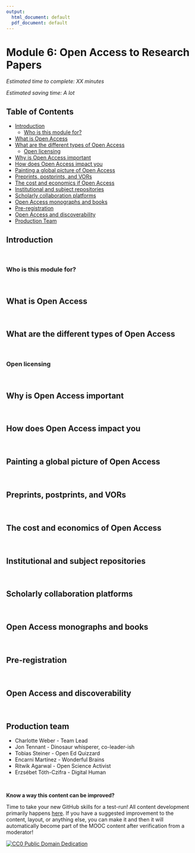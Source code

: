 ```yaml
---
output:
  html_document: default
  pdf_document: default
---
```

# Module 6: Open Access to Research Papers 

*Estimated time to complete: XX minutes*

*Estimated saving time: A lot*

## Table of Contents

- [Introduction](#introduction)
  - [Who is this module for?](#who_for)
- [What is Open Access](#open_access)
- [What are the different types of Open Access](#types)
  - [Open licensing](#licensing)
- [Why is Open Access important](#important)
- [How does Open Access impact you](#impact)
- [Painting a global picture of Open Access](#global)
- [Preprints, postprints, and VORs](#preprints)
- [The cost and economics if Open Access](#economics)
- [Institutional and subject repositories](#repositories)
- [Scholarly collaboration platforms](#platforms)
- [Open Access monographs and books](#monographs)
- [Pre-registration](#preregistration)
- [Open Access and discoverability](#discoverability)
- [Production Team](#team)

## Introduction <a name="introduction"></a>


<br/>

### Who is this module for? <a name="who_for"></a>

<br/>

## What is Open Access <a name="open_access"></a>

<br/>

## What are the different types of Open Access <a name="types"></a>

<br/>

### Open licensing <a name="licensing"></a>

<br/>

## Why is Open Access important <a name="important"></a>

<br/>

## How does Open Access impact you <a name="impact"></a>

<br/>

## Painting a global picture of Open Access <a name="global"></a>

<br/>

## Preprints, postprints, and VORs <a name="preprints"></a>

<br/>

## The cost and economics of Open Access <a name="economics"></a>

<br/>

## Institutional and subject repositories <a name="repositories"></a>

<br/>

## Scholarly collaboration platforms <a name="platforms"></a>

<br/>

## Open Access monographs and books <a name="monographs"></a>

<br/>

## Pre-registration <a name="preregistration"></a>

<br/>

## Open Access and discoverability <a name="discoverability"></a>

<br/>

## Production team <a name="team"></a>

* Charlotte Weber - Team Lead
* Jon Tennant - Dinosaur whisperer, co-leader-ish
* Tobias Steiner - Open Ed Quizzard
* Encarni Martínez - Wonderful Brains
* Ritwik Agarwal - Open Science Activist
* Erzsébet Tóth-Czifra - Digital Human

<br/>

**Know a way this content can be improved?**

Time to take your new GitHub skills for a test-run! All content development primarily happens [here](https://github.com/OpenScienceMOOC/Module-6-Open-Access-to-Research-Papers/blob/master/content_development/MAIN.md). If you have a suggested improvement to the content, layout, or anything else, you can make it and then it will automatically become part of the MOOC content after verification from a moderator!

[![CC0 Public Domain Dedication](https://img.shields.io/badge/License-CC0%201.0-lightgrey.svg)](https://creativecommons.org/publicdomain/zero/1.0/)
